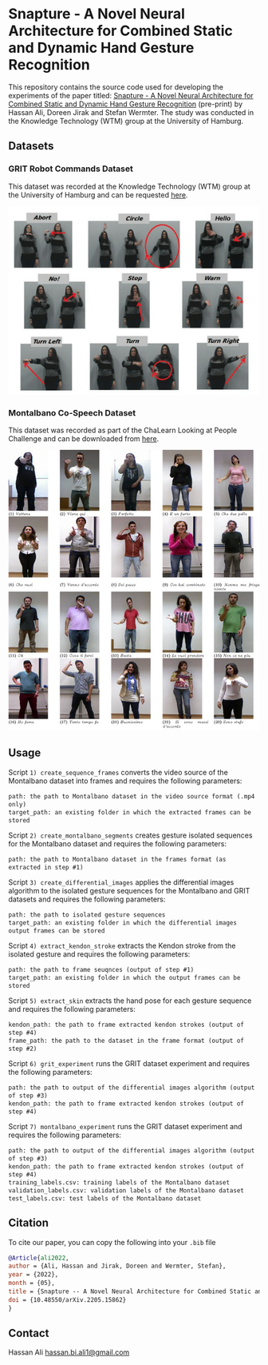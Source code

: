 
# Snapture - A Novel Neural Architecture for Combined Static and Dynamic Hand Gesture Recognition
This repository contains the source code used for developing the experiments of the paper titled: 
[Snapture - A Novel Neural Architecture for Combined Static and Dynamic Hand Gesture Recognition](https://arxiv.org/abs/2205.15862) (pre-print) by Hassan Ali, Doreen Jirak and Stefan Wermter. The study was conducted in the Knowledge Technology (WTM) group at the University of Hamburg.


## Datasets
### GRIT Robot Commands Dataset
This dataset was recorded at the Knowledge Technology (WTM) group at the University of Hamburg and can be requested [here](https://www.inf.uni-hamburg.de/en/inst/ab/wtm/research/corpora.html).

![GRIT Dataset](assets/grit_dataset.png)

### Montalbano Co-Speech Dataset
This dataset was recorded as part of the ChaLearn Looking at People Challenge and can be downloaded from [here](https://chalearnlap.cvc.uab.cat/dataset/12/description/).

![Montalbano Dataset](assets/montalbano_dataset.png)

## Usage
Script `1) create_sequence_frames` converts the video source of the Montalbano dataset into frames and requires the following parameters:
```Parameters
path: the path to Montalbano dataset in the video source format (.mp4 only)
target_path: an existing folder in which the extracted frames can be stored
```
Script `2) create_montalbano_segments` creates gesture isolated sequences for the Montalbano dataset and requires the following parameters:
```Parameters
path: the path to Montalbano dataset in the frames format (as extracted in step #1)
```

Script `3) create_differential_images` applies the differential images algorithm to the isolated gesture sequences for the Montalbano and GRIT datasets and requires the following parameters:
```Parameters
path: the path to isolated gesture sequences
target_path: an existing folder in which the differential images output frames can be stored
```

Script `4) extract_kendon_stroke` extracts the Kendon stroke from the isolated gesture and requires the following parameters:
```Parameters
path: the path to frame seuqnces (output of step #1)
target_path: an existing folder in which the output frames can be stored
```

Script `5) extract_skin` extracts the hand pose for each gesture sequence and requires the following parameters:
```Parameters
kendon_path: the path to frame extracted kendon strokes (output of step #4)
frame_path: the path to the dataset in the frame format (output of step #2)
```

Script `6) grit_experiment` runs the GRIT dataset experiment and requires the following parameters:
```Parameters
path: the path to output of the differential images algorithm (output of step #3)
kendon_path: the path to frame extracted kendon strokes (output of step #4)
```

Script `7) montalbano_experiment` runs the GRIT dataset experiment and requires the following parameters:
```Parameters
path: the path to output of the differential images algorithm (output of step #3)
kendon_path: the path to frame extracted kendon strokes (output of step #4)
training_labels.csv: training labels of the Montalbano dataset
validation_labels.csv: validation labels of the Montalbano dataset
test_labels.csv: test labels of the Montalbano dataset
```

## Citation
To cite our paper, you can copy the following into your `.bib` file
```BibTeX
@Article{ali2022,
author = {Ali, Hassan and Jirak, Doreen and Wermter, Stefan},
year = {2022},
month = {05},
title = {Snapture -- A Novel Neural Architecture for Combined Static and Dynamic Hand Gesture Recognition},
doi = {10.48550/arXiv.2205.15862}
}
```

## Contact
Hassan Ali hassan.bi.ali1@gmail.com

